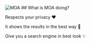 
<div align="bottom">
  <img src="https://github.com/moa-engine/MOA/raw/master/src/brand/searxng.svg" alt="MOA">
## What is MOA doing?

Respects your privacy ❤️

It shows the results in the best way 🔎

Give you a search engine in best look ✨

</div>
